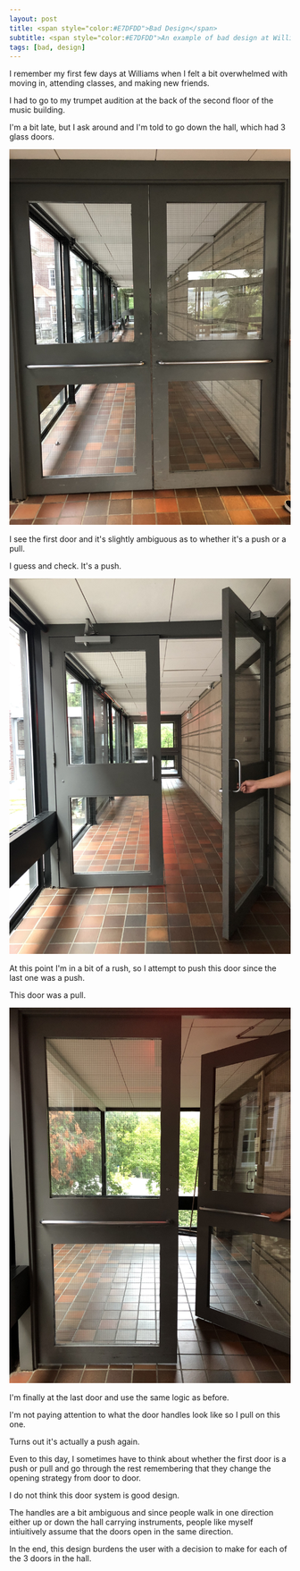 ```yaml
---
layout: post
title: <span style="color:#E7DFDD">Bad Design</span>
subtitle: <span style="color:#E7DFDD">An example of bad design at Williams</span>
tags: [bad, design]
---
```


I remember my first few days at Williams when I felt a bit overwhelmed with moving in, attending classes, and making new friends. 

I had to go to my trumpet audition at the back of the second floor of the music building. 

I'm a bit late, but I ask around and I'm told to go down the hall, which had 3 glass doors. 

![Door 1](/img/bd1.jpeg)

I see the first door and it's slightly ambiguous as to whether it's a push or a pull.

I guess and check. It's a push.

![Door 2](/img/bd2.jpeg)

At this point I'm in a bit of a rush, so I attempt to push this door since the last one was a push.

This door was a pull. 

![Door 3](/img/bd3.jpeg)

I'm finally at the last door and use the same logic as before.

I'm not paying attention to what the door handles look like so I pull on this one. 

Turns out it's actually a push again. 

Even to this day, I sometimes have to think about whether the first door is a push or pull and go through the rest remembering that they change the opening strategy from door to door. 

I do not think this door system is good design. 

The handles are a bit ambiguous and since people walk in one direction either up or down the hall carrying instruments, people like myself intiuitively assume that the doors open in the same direction. 

In the end, this design burdens the user with a decision to make for each of the 3 doors in the hall. 
